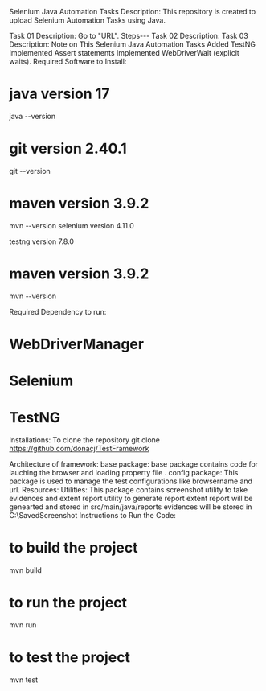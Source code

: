 Selenium Java Automation Tasks
Description:
This repository is created to upload Selenium Automation Tasks using Java.

Task 01 Description:
Go to "URL". Steps---
Task 02 Description:
Task 03 Description:
Note on This Selenium Java Automation Tasks
Added TestNG
Implemented Assert statements
Implemented WebDriverWait (explicit waits).
Required Software to Install:
# java version 17
java --version
# git version 2.40.1
git --version
# maven version 3.9.2
mvn --version
selenium version 4.11.0

testng version 7.8.0

# maven version 3.9.2
mvn --version

Required Dependency to run:
# WebDriverManager
# Selenium
# TestNG
Installations:
To clone the repository git clone https://github.com/donacj/TestFramework

Architecture of framework:
base package: base package contains code for lauching the browser and loading property file .
config package: This package is used to manage the test configurations like browsername and url.
Resources:
Utilities: This package contains screenshot utility to take evidences and extent report utility to generate report
extent report will be genearted and stored in src/main/java/reports
evidences will be stored in C:\SavedScreenshot
Instructions to Run the Code:
# to build the project
mvn build
# to run the project
mvn run
# to test the project
mvn test
